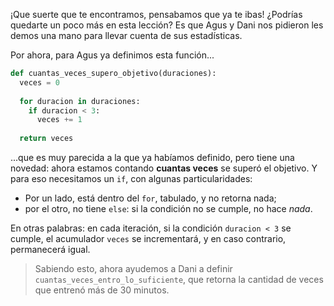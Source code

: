 ¡Que suerte que te encontramos, pensabamos que ya te ibas! ¿Podrías quedarte un poco más en esta lección? Es que Agus y Dani nos pidieron les demos una mano para llevar cuenta de sus estadísticas.  

Por ahora, para Agus ya definimos esta función...

```python
def cuantas_veces_supero_objetivo(duraciones): 
  veces = 0
  
  for duracion in duraciones:
    if duracion < 3:
      veces += 1
    
  return veces
```

...que es muy parecida a la que ya habíamos definido, pero tiene una novedad: ahora estamos contando **cuantas veces** se superó el objetivo. Y para eso necesitamos un `if`, con algunas particularidades: 

  * Por un lado, está dentro del `for`, tabulado, y no retorna nada;
  * por el otro, no tiene `else`: si la condición no se cumple, no hace _nada_. 

En otras palabras: en cada iteración, si la condición `duracion < 3` se cumple, el acumulador `veces` se incrementará, y en caso contrario, permanecerá igual. 

> Sabiendo esto, ahora ayudemos a Dani a definir `cuantas_veces_entro_lo_suficiente`, que retorna la cantidad de veces que entrenó más de 30 minutos. 